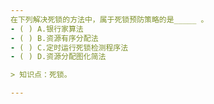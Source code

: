 ```yaml
---
在下列解决死锁的方法中，属于死锁预防策略的是_____ 。
- ( ) A.银行家算法 
- ( ) B.资源有序分配法 
- ( ) C.定时运行死锁检测程序法 
- ( ) D.资源分配图化简法

> 知识点：死锁。

---
```

